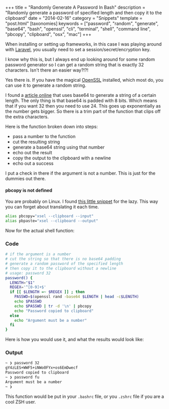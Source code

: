 +++
title = "Randomly Generate A Password In Bash"
description = "Randomly generate a password of specified length and then copy it to the clipboard"
date = "2014-02-16"
category = "Snippets"
template = "post.html"
[taxonomies]
keywords = ["password", "random", "generate", "base64", "bash", "openssl", "cli", "terminal", "shell", "command line", "pbcopy", "clipboard", "osx", "mac"]
+++

When installing or setting up frameworks, in this case I was playing around with [Laravel](http://laravel.com/), you usually need to set a session/secret/encryption key.

I know why this is, but I always end up looking around for some random password generator so I can get a random string that is exactly 32 characters. Isn't there an easier way?!?!

Yes there is. If you have the magical [OpenSSL](https://www.openssl.org/ "OpenSSL Website") installed, which most do, you can use it to generate a random string.

I found a [article online](http://osxdaily.com/2011/05/10/generate-random-passwords-command-line/ "Generate Random Passwords from the Command Line") that uses base64 to generate a string of a certain length. The only thing is that base64 is padded with 8 bits. Which means that if you want 32 then you need to use 24. This goes up exponentially as the number gets bigger. So there is a trim part of the function that clips off the extra characters.

Here is the function broken down into steps:

* pass a number to the function
* cut the resulting string
* generate a base64 string using that number
* echo out the result
* copy the output to the clipboard with a newline
* echo out a success

I put a check in there if the argument is not a number. This is just for the dummies out there.

#### pbcopy is not defined

You are probably on Linux. I found [this little snippet](http://whereswalden.com/2009/10/23/pbcopy-and-pbpaste-for-linux/ "pbcopy and pbpaste for Linux") for the lazy. This way you can forget about translating it each time.

```sh
alias pbcopy="xsel --clipboard --input"
alias pbpaste="xsel --clipboard --output"
```

Now for the actual shell function:

### Code

```sh
# if the argument is a number
# cut the string so that there is no base64 padding
# generate a random password of the specified length
# then copy it to the clipboard without a newline
# usage: password 32
password() {
  LENGTH="$1"
  REGEX='^[0-9]+$'
  if [[ $LENGTH =~ $REGEX ]] ; then
    PASSWD=$(openssl rand -base64 $LENGTH | head -c$LENGTH)
    echo $PASSWD
    echo $PASSWD | tr -d '\n' | pbcopy
    echo "Password copied to clipboard"
  else
    echo "Argument must be a number"
  fi
}
```

Here is how you would use it, and what the results would look like:

### Output

```sh
~ ❯ password 32
gY4zLES+WWF5+iNWo0FYx+os6EmDwecf
Password copied to clipboard
~ ❯ password fu
Argument must be a number
~ ❯
```

This function would be put in your `.bashrc` file, or you `.zshrc` file if you are a cool ZSH user.

